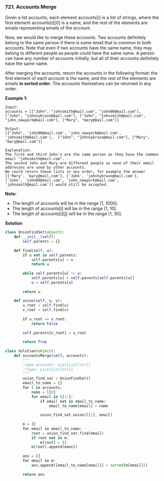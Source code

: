 ### 721. Accounts Merge

Given a list accounts, each element accounts[i] is a list of strings, where the first element accounts[i][0] is a name, and the rest of the elements are emails representing emails of the account.

Now, we would like to merge these accounts. Two accounts definitely belong to the same person if there is some email that is common to both accounts. Note that even if two accounts have the same name, they may belong to different people as people could have the same name. A person can have any number of accounts initially, but all of their accounts definitely have the same name.

After merging the accounts, return the accounts in the following format: the first element of each account is the name, and the rest of the elements are emails **in sorted order**. The accounts themselves can be returned in any order.

**Example 1:**
```
Input: 
accounts = [["John", "johnsmith@mail.com", "john00@mail.com"], ["John", "johnnybravo@mail.com"], ["John", "johnsmith@mail.com", "john_newyork@mail.com"], ["Mary", "mary@mail.com"]]

Output: 
[["John", 'john00@mail.com', 'john_newyork@mail.com', 'johnsmith@mail.com'],  ["John", "johnnybravo@mail.com"], ["Mary", "mary@mail.com"]]

Explanation: 
The first and third John's are the same person as they have the common email "johnsmith@mail.com".
The second John and Mary are different people as none of their email addresses are used by other accounts.
We could return these lists in any order, for example the answer [['Mary', 'mary@mail.com'], ['John', 'johnnybravo@mail.com'], 
['John', 'john00@mail.com', 'john_newyork@mail.com', 'johnsmith@mail.com']] would still be accepted.
```

**Note:**

- The length of accounts will be in the range [1, 1000].
- The length of accounts[i] will be in the range [1, 10].
- The length of accounts[i][j] will be in the range [1, 30].

**Solution**
```Python
class UnionFindSet(object):
    def __init__(self):
        self.parents = {}
        
    def find(self, u):
        if u not in self.parents:
            self.parents[u] = u
            return u
        
        while self.parents[u] != u:
            self.parents[u] = self.parents[self.parents[u]]
            u = self.parents[u]
        
        return u
    
    def union(self, u, v):
        u_root = self.find(u)
        v_root = self.find(v)
        
        if u_root == v_root:
            return False
        
        self.parents[v_root] = u_root
        
        return True
    
class Solution(object):
    def accountsMerge(self, accounts):
        """
        :type accounts: List[List[str]]
        :rtype: List[List[str]]
        """
        union_find_set = UnionFindSet()
        email_to_name = {}
        for l in accounts:
            name = l[0]
            for email in l[1:]:
                if email not in email_to_name:
                    email_to_name[email] = name
                
                union_find_set.union(l[1], email)
        
        m = {}
        for email in email_to_name:
            root = union_find_set.find(email)
            if root not in m:
                m[root] = []
            m[root].append(email)
        
        ans = []
        for email in m:
            ans.append([email_to_name[email]] + sorted(m[email]))
            
        return ans
```